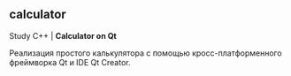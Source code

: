 ## calculator
Study C++ | **Calculator on Qt**

Реализация простого калькулятора с помощью кросс-платформенного фреймворка Qt и IDE Qt Creator.
